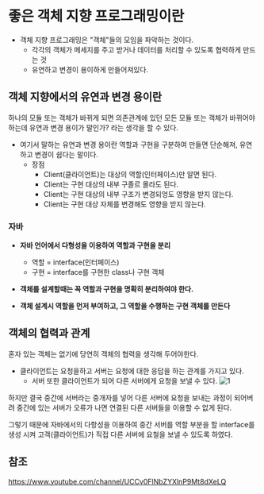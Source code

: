# 좋은 객체 지향 프로그래밍이란

+ 객체 지향 프로그래밍은 "객체"들의 모임을 파악하는 것이다.
    + 각각의 객체가 메세지를 주고 받거나 데이터를 처리할 수 있도록 협력하게 만드는 것
    + 유연하고 변경이 용이하게 만들어져있다.

## 객체 지향에서의 유연과 변경 용이란

하나의 모듈 또는 객체가 바뀌게 되면 의존관계에 있던 모든 모듈 또는 객체가 바뀌어야하는데 유연과 변경 용이가 말인가? 라는 생각을 할 수 있다.

+ 여기서 말하는 유연과 변경 용이란 역할과 구현을 구분하여 만들면 단순해져, 유연하고 변경이 쉽다는 말이다.
    + 장점
        + Client(클라이언트)는 대상의 역할(인터페이스)만 알면 된다.
        + Client는 구현 대상의 내부 구졸르 몰라도 된다.
        + Client는 구현 대상의 내부 구조가 변경되엉도 영향을 받지 않는다.
        + Client는 구현 대상 자체를 변경해도 영향을 받지 않는다.

### 자바
+ **자바 언어에서 다형성을 이용하여 역할과 구현을 분리**
    + 역할 = interface(인터페이스)
    + 구현 = interface를 구현한 class나 구현 객체

+ **객체를 설계할때는 꼭 역할과 구현을 명확히 분리하여야 한다.**
+ **객체 설계시 역할을 먼저 부여하고, 그 역할을 수행하는 구현 객체를 만든다**


## 객체의 협력과 관계

혼자 있는 객체는 없기에 당연히 객체의 협력을 생각해 두어야한다.

+ 클라이언트는 요청을하고 서버는 요청에 대한 응답을 하는 관계를 가지고 있다.
    + 서버 또한 클라이언트가 되어 다른 서버에게 요청을 보낼 수 있다.
![1](https://user-images.githubusercontent.com/38696775/158719752-4b3ee620-308d-429a-8ba2-4a2d2ec6406d.png)

하지만 결국 중간에 서버라는 중개자를 넣어 다른 서버에 요청을 보내는 과정이 되어버려 중간에 있는 서버가 오류가 나면 연결된 다른 서버들을 이용할 수 없게 된다.

그렇기 때문에 자바에서의 다항성을 이용하여 중간 서버를 역할 부분을 할 interface를 생성 시켜 고객(클라이언트)가 직접 다른 서버에 요철을 보낼 수 있도록 하였다.


## 참조
https://www.youtube.com/channel/UCCv0FlNbZYXlnP9Mt8dXeLQ

